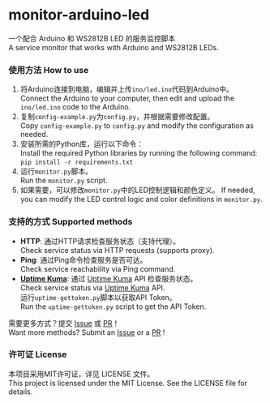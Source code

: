# monitor-arduino-led
一个配合 Arduino 和 WS2812B LED 的服务监控脚本  
A service monitor that works with Arduino and WS2812B LEDs.

### 使用方法 How to use
1. 将Arduino连接到电脑，编辑并上传`ino/led.ino`代码到Arduino中。  
   Connect the Arduino to your computer, then edit and upload the `ino/led.ino` code to the Arduino.
2. 复制`config-example.py`为`config.py`，并根据需要修改配置。  
   Copy `config-example.py` to `config.py` and modify the configuration as needed.
3. 安装所需的Python库，运行以下命令：  
   Install the required Python libraries by running the following command:  
   `pip install -r requirements.txt`
4. 运行`monitor.py`脚本。  
   Run the `monitor.py` script.
5. 如果需要，可以修改`monitor.py`中的LED控制逻辑和颜色定义。
   If needed, you can modify the LED control logic and color definitions in `monitor.py`.

### 支持的方式 Supported methods
- **HTTP**: 通过HTTP请求检查服务状态（支持代理）。  
  Check service status via HTTP requests (supports proxy).
- **Ping**: 通过Ping命令检查服务是否可达。  
  Check service reachability via Ping command.
- **[Uptime Kuma](https://github.com/louislam/uptime-kuma)**: 通过 [Uptime Kuma](https://github.com/louislam/uptime-kuma) API 检查服务状态。  
  Check service status via [Uptime Kuma](https://github.com/louislam/uptime-kuma) API.  
  运行`uptime-gettoken.py`脚本以获取API Token。  
  Run the `uptime-gettoken.py` script to get the API Token.

需要更多方式？提交 [Issue](https://github.com/shing-yu/monitor-arduino-led/issues) 或 [PR](https://github.com/shing-yu/monitor-arduino-led/pulls)！  
Want more methods? Submit an [Issue](https://github.com/shing-yu/monitor-arduino-led/issues) or a [PR](https://github.com/shing-yu/monitor-arduino-led/pulls) !

### 许可证 License
本项目采用MIT许可证，详见 LICENSE 文件。  
This project is licensed under the MIT License. See the LICENSE file for details.
